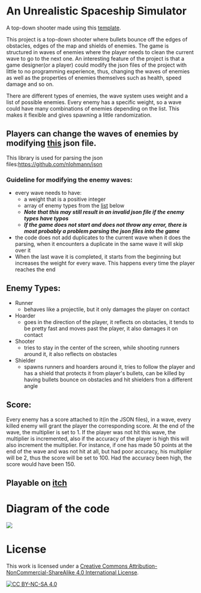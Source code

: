 # An Unrealistic Spaceship Simulator
A top-down shooter made using this [template](https://www.3dgep.com/wp-content/uploads/2019/08/TheTemplate.zip).

This project is a top-down shooter where bullets bounce off the edges of obstacles, edges of the map and shields of enemies. The game is structured in waves of enemies where the player needs to clean the current wave to go to the next one. An interesting feature of the project is that a game designer(or a player) could modify the json files of the project with little to no programming experience, thus, changing the waves of enemies as well as the properties of enemies themselves such as health, speed damage and so on.

There are different types of enemies, the wave system uses weight and a list of possible enemies. Every enemy has a specific weight, so a wave could have many combinations of enemies depending on the list. This makes it flexible and gives spawning a little randomization.
## Players can change the waves of enemies by modifying [this](json/enemy_waves.json) json file.
This library is used for parsing the json files:https://github.com/nlohmann/json
### Guideline for modifying the enemy waves:
- every wave needs to have:
  - a weight that is a positive integer
  - array of enemy types from the [list](https://github.com/OneBogdan01/TopDownShooter/edit/master/README.md#enemy-types) below
  - ***Note that this may still result in an invalid json file if the enemy types have typos***
  - ***If the game does not start and does not throw any error, there is most probably a problem parsing the json files into the game***
- the code does not add duplicates to the current wave when it does the parsing, when it encounters a duplicate in the same wave it will skip over it
- When the last wave it is completed, it starts from the beginning but increases the weight for every wave. This happens every time the player reaches the end

## Enemy Types:
- Runner
  - behaves like a projectile, but it only damages the player on contact
- Hoarder
  - goes in the direction of the player, it reflects on obstacles, it tends to be pretty fast and moves past the player, it also damages it on contact
- Shooter
  - tries to stay in the center of the screen, while shooting runners around it, it also reflects on obstacles
- Shielder
  - spawns runners and hoarders around it, tries to follow the player and has a shield that protects it from player's bullets, can be killed by having bullets bounce on obstacles and hit shielders fron a different angle
## Score:
   Every enemy has a score attached to it(in the JSON files), in a wave, every killed enemy will grant the player the corresponding score. At the end of the wave, the multiplier is set to 1. If the player was not hit this wave, the multiplier is incremented, also if the accuracy of the player is high this will also increment the multiplier. For instance, if one has made 50 points at the end of the wave and was not hit at all, but had poor accuracy, his multiplier will be 2, thus the score will be set to 100. Had the accuracy been high, the score would have been 150.
   
## Playable on [itch](https://tycro-games.itch.io/auss)

# Diagram of the code
![](https://github.com/OneBogdan01/TopDownShooter/blob/master/Diagram/Game.png)

# License
This work is licensed under a
[Creative Commons Attribution-NonCommercial-ShareAlike 4.0 International License][cc-by-nc-sa].

[![CC BY-NC-SA 4.0][cc-by-nc-sa-image]][cc-by-nc-sa]

[cc-by-nc-sa]: http://creativecommons.org/licenses/by-nc-sa/4.0/
[cc-by-nc-sa-image]: https://licensebuttons.net/l/by-nc-sa/4.0/88x31.png
[cc-by-nc-sa-shield]: https://img.shields.io/badge/License-CC%20BY--NC--SA%204.0-lightgrey.svg
